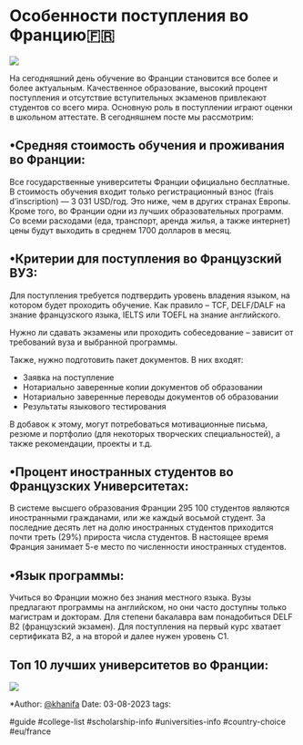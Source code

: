 # Особенности поступления во Францию🇫🇷

![](https://img1.teletype.in/files/02/33/02335ffa-529e-4e0a-b9d0-77a968048546.jpeg)

На сегодняшний день обучение во Франции становится все более и более актуальным. Качественное образование, высокий процент поступления и отсутствие вступительных экзаменов привлекают студентов со всего мира. Основную роль в поступлении играют оценки в школьном аттестате. В сегодняшнем посте мы рассмотрим:

## •Средняя стоимость обучения и проживания во Франции:

Все государственные университеты Франции официально бесплатные. В стоимость обучения входит только регистрационный взнос (frais d’inscription) — 3 031 USD/год. Это ниже, чем в других странах Европы. Кроме того, во Франции одни из лучших образовательных программ. Со всеми расходами (еда, транспорт, аренда жилья, а также интернет) цены будут выходить в среднем 1700 долларов в месяц.

## •Критерии для поступления во Французский ВУЗ:

Для поступления требуется подтвердить уровень владения языком, на котором будет проходить обучение. Как правило – TCF, DELF/DALF на знание французского языка, IELTS или TOEFL на знание английского.

Нужно ли сдавать экзамены или проходить собеседование – зависит от требований вуза и выбранной программы.

Также, нужно подготовить пакет документов. В них входят:

- Заявка на поступление
- Нотариально заверенные копии документов об образовании
- Нотариально заверенные переводы документов об образовании
- Результаты языкового тестирования

В добавок к этому, могут потребоваться мотивационные письма, резюме и портфолио (для некоторых творческих специальностей), а также рекомендации, проекты и т.д.

## •Процент иностранных студентов во Французских Университетах:

В системе высшего образования Франции 295 100 студентов являются иностранными гражданами, или же каждый восьмой студент. За последние десять лет на долю иностранных студентов приходится почти треть (29%) прироста числа студентов. В настоящее время Франция занимает 5-е место по численности иностранных студентов.

## •Язык программы:

Учиться во Франции можно без знания местного языка. Вузы предлагают программы на английском, но они часто доступны только магистрам и докторам. Для степени бакалавра вам понадобиться DELF B2 (французский экзамен). Для поступления на первый курс хватает сертификата B2, а на второй и далее нужен уровень С1.

## Топ 10 лучших университетов во Франции:

![](https://img4.teletype.in/files/bf/f9/bff969a6-3e87-4965-a5d3-0ab3350ae263.jpeg)

*Author: [@khanifa](https://teletype.in/@khanifa)
Date: 03-08-2023
tags:

#guide 
#college-list
#scholarship-info
#universities-info
#country-choice 
#eu/france











